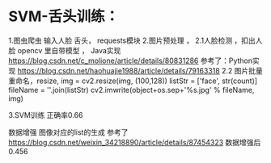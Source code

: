 # SVM-舌头训练：

1.图虫爬虫 输入人脸 舌头， requests模块
2.图片预处理 ，
2.1人脸检测 ，扣出人脸   opencv 里自带模型 ， 
Java实现 https://blog.csdn.net/c_molione/article/details/80831286
参考了：Python实现 https://blog.csdn.net/haohuajie1988/article/details/79163318
2.2 图片批量重命名，resize, 
img = cv2.resize(img, (100,128))
listStr = ['face', str(count)]
fileName = ''.join(listStr)
cv2.imwrite(object+os.sep+'%s.jpg' % fileName, img)

3.SVM训练 
正确率0.66


数据增强   图像对应的list的生成
参考了
https://blog.csdn.net/weixin_34218890/article/details/87454323
数据增强后0.456
